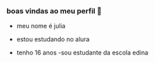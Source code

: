 ### boas vindas ao meu perfil 💙

- meu nome é julia

- estou estudando no alura
- tenho 16 anos
-sou estudante da escola edina 
